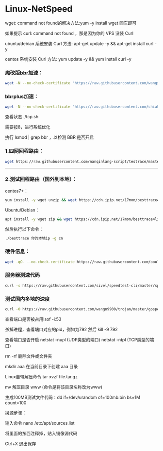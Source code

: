 # Linux-NetSpeed

wget: command not found的解决方法:yum -y install wget 回车即可

如果提示 curl: command not found ，那是因为你的 VPS 没装 Curl

ubuntu/debian 系统安装 Curl 方法: apt-get update -y && apt-get install curl -y

centos 系统安装 Curl 方法: yum update -y && yum install curl -y

### 魔改版bbr加速：
``` bash
wget -N --no-check-certificate "https://raw.githubusercontent.com/wangxiaoke123/Linux-NetSpeed/master/tcp.sh" && chmod +x tcp.sh && ./tcp.sh
``` 
### bbrplus加速：
``` bash
wget -N --no-check-certificate "https://raw.githubusercontent.com/chiakge/Linux-NetSpeed/master/tcp.sh" && chmod +x tcp.sh && ./tcp.sh
``` 
查看状态 ./tcp.sh

需要按8，进行系统优化

执行  lsmod | grep bbr ，以检测 BBR 是否开启

### 1.四网回程路由：
``` bash
wget https://raw.githubusercontent.com/nanqinlang-script/testrace/master/testrace.sh && bash testrace.sh
```
---

### 2.测试回程路由（国外到本地）：
centos7+：
``` bash
yum install -y wget unzip && wget https://cdn.ipip.net/17mon/besttrace4linux.zip && unzip besttrace4linux.zip && chmod +x  besttrace
``` 
Ubuntu/Debian：
``` bash
apt install -y wget zip && wget https://cdn.ipip.net/17mon/besttrace4linux.zip && unzip besttrace* && chmod +x besttrace
``` 
然后执行以下命令：
``` bash
./besttrace 你的本地ip -g cn
``` 
### 硬件信息：
``` bash
wget -qO- --no-check-certificate https://raw.githubusercontent.com/oooldking/script/master/superbench.sh | bash
``` 
### 服务器测速代码 
``` bash
curl -s https://raw.githubusercontent.com/sivel/speedtest-cli/master/speedtest.py | python -
``` 
### 测试国内多地的速度
``` bash
curl -O https://raw.githubusercontent.com/wangn9900/trojan/master/gospeed.sh && chmod +x gospeed.sh && ./gospeed.sh
``` 
查看端口是否被占用lsof -i:53

杀掉进程，查看端口对应的pid，例如为792 然后 kill -9 792

查看端口是否开启 
netstat -nupl (UDP类型的端口)
netstat -ntpl (TCP类型的端口)

rm -rf  删除文件或文件夹

mkdir aaa 在当前目录下创建 aaa 目录

Linux自带解压命令 tar xvzf file.tar.gz

mv 解压目录 www     (命令是将该目录名称改为www)

生成100MB测试文件代码：dd if=/dev/urandom of=100mb.bin bs=1M count=100

换源步骤：


输入命令 nano /etc/apt/sources.list

将里面的东西注释掉，贴入镜像源代码

Ctrl+X 退出保存
